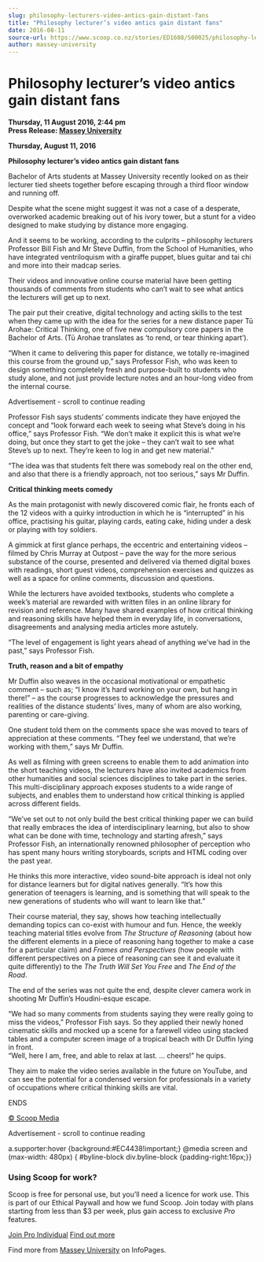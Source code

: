 ```yaml
---
slug: philosophy-lecturers-video-antics-gain-distant-fans
title: "Philosophy lecturer’s video antics gain distant fans"
date: 2016-08-11
source-url: https://www.scoop.co.nz/stories/ED1608/S00025/philosophy-lecturers-video-antics-gain-distant-fans.htm
author: massey-university
---
```

Philosophy lecturer’s video antics gain distant fans
====================================================

**Thursday, 11 August 2016, 2:44 pm**  
**Press Release: [Massey University](https://info.scoop.co.nz/Massey_University)**

**Thursday, August 11, 2016**

**Philosophy lecturer’s video antics gain distant fans**

Bachelor of Arts students at Massey University recently looked on as their lecturer tied sheets together before escaping through a third floor window and running off.

Despite what the scene might suggest it was not a case of a desperate, overworked academic breaking out of his ivory tower, but a stunt for a video designed to make studying by distance more engaging.

And it seems to be working, according to the culprits – philosophy lecturers Professor Bill Fish and Mr Steve Duffin, from the School of Humanities, who have integrated ventriloquism with a giraffe puppet, blues guitar and tai chi and more into their madcap series.

Their videos and innovative online course material have been getting thousands of comments from students who can’t wait to see what antics the lecturers will get up to next.

The pair put their creative, digital technology and acting skills to the test when they came up with the idea for the series for a new distance paper Tū Arohae: Critical Thinking, one of five new compulsory core papers in the Bachelor of Arts. (Tū Arohae translates as ‘to rend, or tear thinking apart’).

“When it came to delivering this paper for distance, we totally re-imagined this course from the ground up,” says Professor Fish, who was keen to design something completely fresh and purpose-built to students who study alone, and not just provide lecture notes and an hour-long video from the internal course.

Advertisement - scroll to continue reading





Professor Fish says students’ comments indicate they have enjoyed the concept and “look forward each week to seeing what Steve’s doing in his office,” says Professor Fish. “We don’t make it explicit this is what we’re doing, but once they start to get the joke – they can’t wait to see what Steve’s up to next. They’re keen to log in and get new material.”

“The idea was that students felt there was somebody real on the other end, and also that there is a friendly approach, not too serious,” says Mr Duffin.

**Critical thinking meets comedy**

As the main protagonist with newly discovered comic flair, he fronts each of the 12 videos with a quirky introduction in which he is “interrupted” in his office, practising his guitar, playing cards, eating cake, hiding under a desk or playing with toy soldiers.

A gimmick at first glance perhaps, the eccentric and entertaining videos – filmed by Chris Murray at Outpost – pave the way for the more serious substance of the course, presented and delivered via themed digital boxes with readings, short guest videos, comprehension exercises and quizzes as well as a space for online comments, discussion and questions.

While the lecturers have avoided textbooks, students who complete a week’s material are rewarded with written files in an online library for revision and reference. Many have shared examples of how critical thinking and reasoning skills have helped them in everyday life, in conversations, disagreements and analysing media articles more astutely.

“The level of engagement is light years ahead of anything we’ve had in the past,” says Professor Fish.

**Truth, reason and a bit of empathy**

Mr Duffin also weaves in the occasional motivational or empathetic comment – such as; “I know it’s hard working on your own, but hang in there!” – as the course progresses to acknowledge the pressures and realities of the distance students’ lives, many of whom are also working, parenting or care-giving.

One student told them on the comments space she was moved to tears of appreciation at these comments. “They feel we understand, that we’re working with them,” says Mr Duffin.

As well as filming with green screens to enable them to add animation into the short teaching videos, the lecturers have also invited academics from other humanities and social sciences disciplines to take part in the series. This multi-disciplinary approach exposes students to a wide range of subjects, and enables them to understand how critical thinking is applied across different fields.

“We’ve set out to not only build the best critical thinking paper we can build that really embraces the idea of interdisciplinary learning, but also to show what can be done with time, technology and starting afresh,” says Professor Fish, an internationally renowned philosopher of perception who has spent many hours writing storyboards, scripts and HTML coding over the past year.

He thinks this more interactive, video sound-bite approach is ideal not only for distance learners but for digital natives generally. “It’s how this generation of teenagers is learning, and is something that will speak to the new generations of students who will want to learn like that.”

Their course material, they say, shows how teaching intellectually demanding topics can co-exist with humour and fun. Hence, the weekly teaching material titles evolve from _The Structure of Reasoning_ (about how the different elements in a piece of reasoning hang together to make a case for a particular claim) and _Frames and Perspectives_ (how people with different perspectives on a piece of reasoning can see it and evaluate it quite differently) to the _The Truth Will Set You Free_ and _The End of the Road_.

The end of the series was not quite the end, despite clever camera work in shooting Mr Duffin’s Houdini-esque escape.

“We had so many comments from students saying they were really going to miss the videos,” Professor Fish says. So they applied their newly honed cinematic skills and mocked up a scene for a farewell video using stacked tables and a computer screen image of a tropical beach with Dr Duffin lying in front.  
“Well, here I am, free, and able to relax at last. … cheers!” he quips.

They aim to make the video series available in the future on YouTube, and can see the potential for a condensed version for professionals in a variety of occupations where critical thinking skills are vital.

ENDS

[© Scoop Media](http://www.scoop.co.nz/about/terms.html)  

Advertisement - scroll to continue reading



a.supporter:hover {background:#EC4438!important;} @media screen and (max-width: 480px) { #byline-block div.byline-block {padding-right:16px;}}

### Using Scoop for work?

Scoop is free for personal use, but you’ll need a licence for work use. This is part of our Ethical Paywall and how we fund Scoop. Join today with plans starting from less than $3 per week, plus gain access to exclusive _Pro_ features.  
  
[Join Pro Individual](https://pro.scoop.co.nz/Individual/?from=ProIn24) [Find out more](https://pro.scoop.co.nz/using-scoop-for-work/?from=ProIn24)

Find more from [Massey University](https://info.scoop.co.nz/Massey_University) on InfoPages.